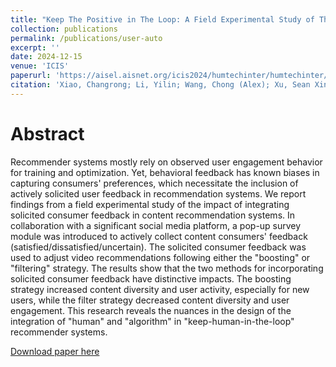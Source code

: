 ```yaml
---
title: "Keep The Positive in The Loop: A Field Experimental Study of The Impact of Integrating Solicited Consumer Feedback in Content Recommendation Systems"
collection: publications
permalink: /publications/user-auto
excerpt: ''
date: 2024-12-15
venue: 'ICIS'
paperurl: 'https://aisel.aisnet.org/icis2024/humtechinter/humtechinter/21/'
citation: 'Xiao, Changrong; Li, Yilin; Wang, Chong (Alex); Xu, Sean Xin; and Zhang, Jiayin, "Keep The Positive in The Loop: A Field Experimental Study of The Impact of Integrating Solicited Consumer Feedback in Content Recommendation Systems" (2024). ICIS 2024 Proceedings. 21.'
---
```

Abstract
===

Recommender systems mostly rely on observed user engagement behavior for training and optimization. Yet, behavioral feedback has known biases in capturing consumers' preferences, which necessitate the inclusion of actively solicited user feedback in recommendation systems. We report findings from a field experimental study of the impact of integrating solicited consumer feedback in content recommendation systems. In collaboration with a significant social media platform, a pop-up survey module was introduced to actively collect content consumers' feedback (satisfied/dissatisfied/uncertain). The solicited consumer feedback was used to adjust video recommendations following either the "boosting" or "filtering" strategy. The results show that the two methods for incorporating solicited consumer feedback have distinctive impacts. The boosting strategy increased content diversity and user activity, especially for new users, while the filter strategy decreased content diversity and user engagement. This research reveals the nuances in the design of the integration of "human" and "algorithm" in "keep-human-in-the-loop" recommender systems.

[Download paper here](https://aisel.aisnet.org/icis2024/humtechinter/humtechinter/21/)


